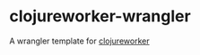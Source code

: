 # clojureworker-wrangler
A wrangler template for [clojureworker](https://github.com/sauercrowd/clojureworker)
